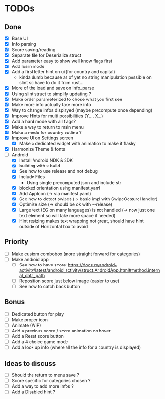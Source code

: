 # TODOs

## Done 
- [x] Base UI
- [x] Info parsing
- [x] Score saving/reading
- [x] Separate file for Deserialize struct
- [x] Add parameter easy to show well know flags first
- [x] Add learn mode
- [x] Add a first letter hint on ui (for country and capital)
  - kinda dumb because as of yet no string manipulation possible on slint so have to do it from rust...
- [x] More of the load and save on info_parse
- [x] Using slint struct to simplify updating ?
- [x] Make order parameterized to chose what you first see
- [x] Make more info actually take more info
- [x] Way to change infos displayed (maybe precompute once depending)
- [x] Improve Hints for multi possibilities (Y..., X...)
- [x] Add a hard mode with all flags?
- [x] Make a way to return to main menu
- [x] Make a mode for country outline ?
- [x] Improve UI on Settings screen
  - [x] Make a dedicated widget with animation to make it flashy
- [x] Harmonize Theme & fonts
- [ ] Android
  - [x] Install Android NDK & SDK 
  - [x] building with x build 
  - [x] See how to use release and not debug 
  - [x] Include Files 
    - Using single precomputed json and include str 
  - [x] blocked orientation using manifest.yaml
  - [x] Add AppIcon (-> via manifest.yaml)
  - [x] See how to detect swipes (-> basic impl with SwipeGestureHandler)
  - [x] Optimize size (-> should be ok with --release)
  - [x] Large text (EG on many languages) is not handled (-> now just one text element so will take more space if needed)
  - [x] Hint resizing makes text wrapping not great, should have hint outside of Horizontal box to avoid

## Priority 
- [ ] Make custom combobox (more straight forward for categories)
- [ ] Make android app
  - [ ] See how to have score: https://docs.rs/android-activity/latest/android_activity/struct.AndroidApp.html#method.internal_data_path
  - [ ] Reposition score just below image (easier to use)
  - [ ] See how to catch back button

## Bonus
- [ ] Dedicated button for play
- [ ] Make proper icon
- [ ] Animate (WIP)
- [ ] Add a previous score / score animation on hover
- [ ] Add a Reset score button
- [ ] Add a 4 choice game mode
- [ ] Add a look up info (where all the info for a country is displayed)

## Ideas to discuss
- [ ] Should the return to menu save ?
- [ ] Score specific for categories chosen ?
- [ ] Add a way to add more infos ?
- [ ] Add a Disabled hint ?